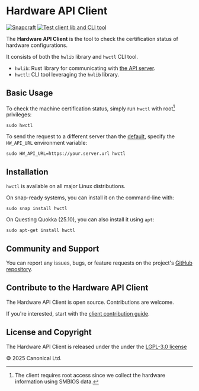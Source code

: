 # Hardware API Client

[![Snapcraft][snapcraft-badge]][snapcraft-site]
[![Test client lib and CLI tool][test-badge]][test-site]

The **Hardware API Client** is the tool to check the certification status of
hardware configurations.

It consists of both the `hwlib` library and `hwctl` CLI tool.

- `hwlib`: Rust library for communicating with
  [the API server](../server/).
- `hwctl`: CLI tool leveraging the `hwlib` library.

## Basic Usage

To check the machine certification status, simply run `hwctl` with
root[^sudo] privileges:

```shell
sudo hwctl
```

To send the request to a different server than the [default][hw-server],
specify the `HW_API_URL` environment variable:

```shell
sudo HW_API_URL=https://your.server.url hwctl
```

## Installation

`hwctl` is available on all major Linux distributions.

On snap-ready systems, you can install it on the command-line with:

```shell
sudo snap install hwctl
```

On Questing Quokka (25.10), you can also install it using `apt`:

```shell
sudo apt-get install hwctl
```

## Community and Support

You can report any issues, bugs, or feature requests on the project's
[GitHub repository][github-issues].

## Contribute to the Hardware API Client

The Hardware API Client is open source. Contributions are welcome.

If you're interested, start with the
[client contribution guide](./CONTRIBUTING.md).

## License and Copyright

The Hardware API Client is released under the under the [LGPL-3.0 license](./LICENSE)

© 2025 Canonical Ltd.

[^sudo]:
    The client requires root access since we collect the hardware information
    using SMBIOS data.

[snapcraft-badge]: https://snapcraft.io/hwctl/badge.svg
[snapcraft-site]: https://snapcraft.io/hwctl
[test-badge]: https://github.com/canonical/hardware-api/actions/workflows/test_client.yaml/badge.svg
[test-site]: https://github.com/canonical/hardware-api/actions/workflows/test_client.yaml
[hw-server]: https://hw.ubuntu.com
[github-issues]: https://github.com/canonical/hardware-api/issues
